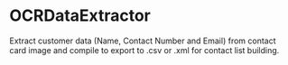 # OCRDataExtractor
Extract customer data (Name, Contact Number and Email) from contact card image and compile to export to .csv or .xml for contact list building.
